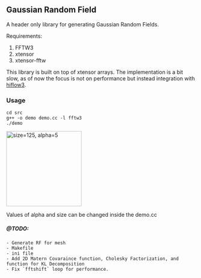 ## Gaussian Random Field

A header only library for generating Gaussian Random Fields. 

Requirements:
  1. FFTW3 <br>
  2. xtensor <br>
  3. xtensor-fftw <br>

This library is built on top of xtensor arrays. The implementation is a bit slow, as of now the focus is not on performance but instead integration with [hiflow3](https://emcl-gitlab.iwr.uni-heidelberg.de/hiflow3.org/hiflow3/-/wikis/home).

### Usage
```
cd src
g++ -o demo demo.cc -l fftw3
./demo
```

<img src="grf.jpg" alt="size=125, alpha=5" width="200"/>

Values of alpha and size can be changed inside the demo.cc

##### @TODO:
    - Generate RF for mesh
    - Makefile
    - ini file
    - Add 2D Matern Covaraince function, Cholesky Factorization, and function for KL Decomposition
    - Fix `fftshift` loop for performance.